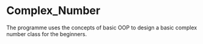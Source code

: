 # Complex_Number
The programme uses the concepts of basic OOP to design a basic complex number class for the beginners.
